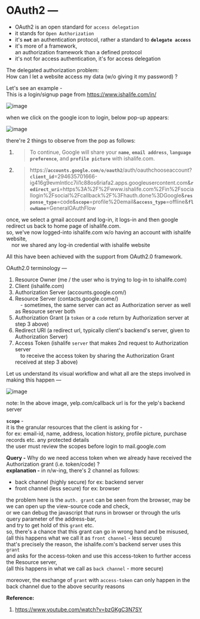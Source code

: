# OAuth2 — 

- OAuth2 is an open standard for `access delegation`  
- it stands for `Open Authorization`
- it's **`not`** an authentication protocol, rather a standard to **`delegate access`**
- it's more of a framework,  
an authorization framework than a defined protocol
- it's not for access authentication, it's for access delegation


The delegated authorization problem:  
How can I let a website access my data (w/o giving it my password) ? 

Let's see an example -  
This is a login/signup page from https://www.ishalife.com/in/  

![image](https://user-images.githubusercontent.com/26399543/147697105-a504a3f3-c9a5-4bfc-844a-50325098aa96.png)  

when we click on the google icon to login, below pop-up appears:  

![image](https://user-images.githubusercontent.com/26399543/147697692-9d3a2cf9-32aa-439c-ae31-bf54704e6b10.png)  

there're 2 things to observe from the pop as follows:  

1. >To continue, Google will share your **`name`**, **`email address`**, **`language preference`**, and **`profile picture`** with ishalife.com.

2. >https://**`accounts.google.com/o/oauth2`**/auth/oauthchooseaccount?**`client_id`**=294635701666-ig416g9evmlntlcc7ii1c88os6riafa2.apps.googleusercontent.com&**`redirect_uri`**=https%3A%2F%2Fwww.ishalife.com%2Fin%2Fsociallogin%2Fsocial%2Fcallback%2F%3Fhauth.done%3DGoogle&**`response_type`**=code&**`scope`**=profile%20email&**`access_type`**=offline&**`flowName`**=GeneralOAuthFlow  

once, we select a gmail account and log-in, it logs-in and then google redirect us back to home page of ishalife.com.  
so, we've now logged-into ishalife.com w/o having an account with ishalife website,  
 nor we shared any log-in credential with ishalife website  

All this have been achieved with the support from OAuth2.0 framework.  

OAuth2.0 terminology — 

1. Resource Owner (me / the user who is trying to log-in to ishalife.com)
2. Client (ishalife.com)
3. Authorization Server (accounts.google.com/)
4. Resource Server (contacts.google.come/)  
 - sometimes, the same server can act as Authorization server as well as Resource server both  
5. Authorization Grant (a `token` or a `code` return by Authorization server at step 3 above)
6. Redirect URI (a redirect url, typically client's backend's server, given to Authorization Server)
7. Access Token (ishalife `server` that makes 2nd request to Authorization server  
 to receive the access token by sharing the Authorization Grant received at step 3 above)  


Let us understand its visual workflow and what all are the steps involved in making this happen —  

![image](https://user-images.githubusercontent.com/26399543/147698728-e486f473-d4bf-4745-b88a-26aecdd8cf1d.png)

note:  In the above image, yelp.com/callback url is for the yelp's backend server  

**`scope`** -   
it is the granular resources that the client is asking for -  
for ex: email-id, name, address, location history, profile picture, purchase records etc. any protected details  
the user must review the scopes before login to mail.google.com  

**Query -** Why do we need access token when we already have received the Authorization grant (i.e. token/code) ?   
**explanation -** in n/w-ing, there's 2 channel as follows:  
- back channel (highly secure) for ex: backend server  
- front channel (less secure) for ex: browser  

the problem here is the `auth. grant` can be seen from the browser, may be we can open up the view-source code and check,  
or we can debug the javascript that runs in browser or through the urls query parameter of the address-bar,  
and try to get hold of this `grant` etc.  
so, there's a chance that this grant can go in wrong hand and be misused,  
(all this happens what we call it as `front channel` - less secure)   
that's precisely the reason, the ishalife.com's backend server uses this `grant`  
and asks for the access-token and use this access-token to further access the Resource server,  
(all this happens in what we call as `back channel` - more secure)  

moreover, the exchange of `grant` with `access-token` can only happen in the back channel due to the above security reasons  

**Reference:**  
1. https://www.youtube.com/watch?v=bzGKgC3N7SY

